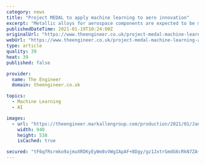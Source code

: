 ```yaml
---
category: news
title: "Project MEDAL to apply machine learning to aero innovation"
excerpt: "Metallic alloys for aerospace components are expected to be made faster and more cheaply with the application of machine learning in Project MEDAL."
publishedDateTime: 2021-01-19T10:24:00Z
originalUrl: "https://www.theengineer.co.uk/project-medal-machine-learning-amrc-intellegens/"
webUrl: "https://www.theengineer.co.uk/project-medal-machine-learning-amrc-intellegens/"
type: article
quality: 39
heat: 39
published: false

provider:
  name: The Engineer
  domain: theengineer.co.uk

topics:
  - Machine Learning
  - AI

images:
  - url: "https://theengineer.markallengroup.com/production/2021/01/Jan-19-AMRC.jpg"
    width: 940
    height: 538
    isCached: true

secured: "tF6qfRsrmko9ajmuXRDKyEyWe8vVWgIApAF+8Dgy/gz1JxtrGmdG6cRkN7ZA++o1bKg3dUe8EV/g/ZJgTr9sPjZhjo5TSoBqCGI4qqQQChodJpXa/xDJpYMYT+qftdI67qiIKuoCKNSL6jeRt/dZOsCNCScvSS/9ngHVaaISsWRlKH6g+ySpvJNWFbPByXssQC8ZExuNWV+vQ/wSJ+N3Q/2r6GQCeK+fk0Sklpasx7Rq78pVhCg4DTW27d3dqyrUG3jWLe0nydVGA7MyeRR76aYuPE/B3L1j9OdrQiOjQy9Sg8yoOQrbmg1toLtGCwsDcI9ARpmQ1/QGuccPuiPPEuYvzeLbw23NIPETCPEA53A=;xdpiCqhas3GU+qlw83DThg=="
---
```


